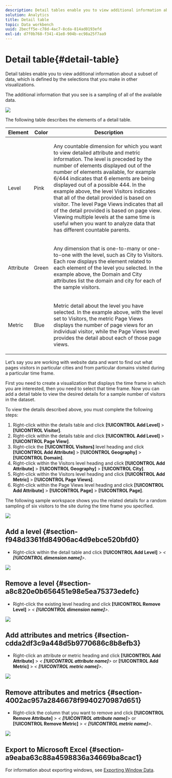 ```yaml
---
description: Detail tables enable you to view additional information about a subset of data, which is defined by the selections that you make in other visualizations.
solution: Analytics
title: Detail table
topic: Data workbench
uuid: 2becff5e-c78d-4ac7-8cda-814ad0193efd
exl-id: d7f0b768-f341-41e8-904b-ec98a25f7aa9
---
```

# Detail table{#detail-table}

Detail tables enable you to view additional information about a subset of data, which is defined by the selections that you make in other visualizations. 

 The additional information that you see is a sampling of all of the available data.

![](assets/vis_details.png)

The following table describes the elements of a detail table.

<table id="table_C88C7F7F5AEA4820B908923E45CC0A62"> 
 <thead> 
  <tr> 
   <th colname="col1" class="entry"> Element </th> 
   <th colname="col02" class="entry"> Color </th> 
   <th colname="col2" class="entry"> Description </th> 
  </tr> 
 </thead>
 <tbody> 
  <tr> 
   <td colname="col1"> <p>Level </p> </td> 
   <td colname="col02"> <p>Pink </p> </td> 
   <td colname="col2"> <p>Any countable dimension for which you want to view detailed attribute and metric information. The level is preceded by the number of elements displayed out of the number of elements available, for example 6/444 indicates that 6 elements are being displayed out of a possible 444. In the example above, the level Visitors indicates that all of the detail provided is based on visitor. The level Page Views indicates that all of the detail provided is based on page view. Viewing multiple levels at the same time is useful when you want to analyze data that has different countable parents. </p> </td> 
  </tr> 
  <tr> 
   <td colname="col1"> <p>Attribute </p> </td> 
   <td colname="col02"> <p>Green </p> </td> 
   <td colname="col2"> <p>Any dimension that is one-to-many or one-to-one with the level, such as City to Visitors. Each row displays the element related to each element of the level you selected. In the example above, the Domain and City attributes list the domain and city for each of the sample visitors. </p> </td> 
  </tr> 
  <tr> 
   <td colname="col1"> <p>Metric </p> </td> 
   <td colname="col02"> <p>Blue </p> </td> 
   <td colname="col2"> <p>Metric detail about the level you have selected. In the example above, with the level set to Visitors, the metric Page Views displays the number of page views for an individual visitor, while the Page Views level provides the detail about each of those page views. </p> </td> 
  </tr> 
 </tbody> 
</table>

Let’s say you are working with website data and want to find out what pages visitors in particular cities and from particular domains visited during a particular time frame.

First you need to create a visualization that displays the time frame in which you are interested, then you need to select that time frame. Now you can add a detail table to view the desired details for a sample number of visitors in the dataset.

To view the details described above, you must complete the following steps:

1. Right-click within the details table and click **[!UICONTROL Add Level]** > **[!UICONTROL Visitor]**. 
1. Right-click within the details table and click **[!UICONTROL Add Level]** > **[!UICONTROL Page View]**. 
1. Right-click the **[!UICONTROL Visitors]** level heading and click **[!UICONTROL Add Attribute]** > **[!UICONTROL Geography]** > **[!UICONTROL Domain]**. 
1. Right-click within the Visitors level heading and click **[!UICONTROL Add Attribute]** > **[!UICONTROL Geography]** > **[!UICONTROL City]**. 
1. Right-click within the Visitors level heading and click **[!UICONTROL Add Metric]** > **[!UICONTROL Page Views]**. 
1. Right-click within the Page Views level heading and click **[!UICONTROL Add Attribute]** > **[!UICONTROL Page]** > **[!UICONTROL Page]**.

The following sample workspace shows you the related details for a random sampling of six visitors to the site during the time frame you specified.

![](assets/client-tab1.png)

## Add a level {#section-f948d3361fd84906ac4d9ebce520bfd0}

* Right-click within the detail table and click **[!UICONTROL Add Level]** > *< **[!UICONTROL dimension name]**>*.

![](assets/mnu_DetailsTable_AddLevel.png)

## Remove a level {#section-a8c820e0b656451e98e5ea75373edefc}

* Right-click the existing level heading and click **[!UICONTROL Remove Level]** > *< **[!UICONTROL dimension name]**>*.

![](assets/mnu_DetailsTable_Level.png)

## Add attributes and metrics {#section-cdda2df3c9a448d5b9770686c8b8efb3}

* Right-click an attribute or metric heading and click **[!UICONTROL Add Attribute]** > *< **[!UICONTROL attribute name]**>* or **[!UICONTROL Add Metric]** > *< **[!UICONTROL metric name]**>*.

![](assets/mnu_DetailsTable.png)

## Remove attributes and metrics {#section-4002ac957a2846678f9940270987d651}

* Right-click the column that you want to remove and click **[!UICONTROL Remove Attribute]** > *< **[!UICONTROL attribute name]**>* or **[!UICONTROL Remove Metric]** > *< **[!UICONTROL metric name]**>*.

![](assets/mnu_DetailsTable.png)

## Export to Microsoft Excel {#section-a9eaba63c88a4598836a34669ba8cac1}

For information about exporting windows, see [Exporting Window Data](../../../home/c-get-started/c-wk-win-wksp/c-exp-win-data.md#concept-8df61d64ed434cc5a499023c44197349).

